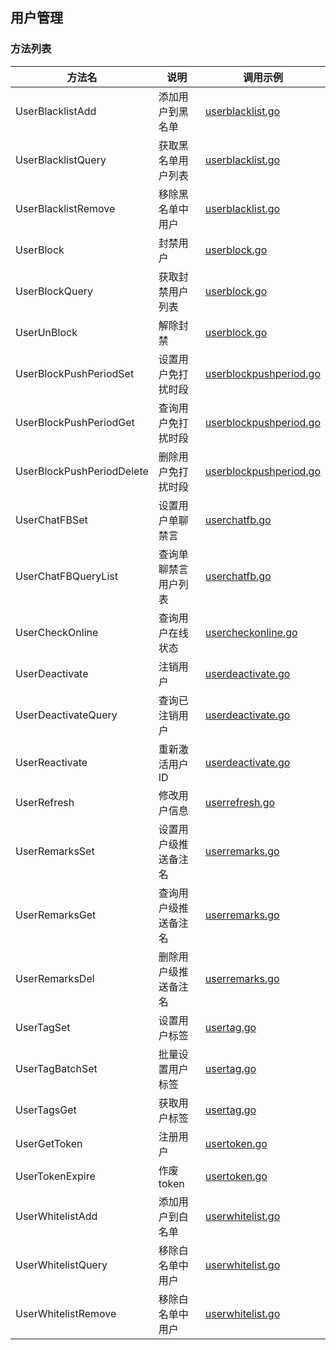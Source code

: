 ## 用户管理

### 方法列表

| 方法名                       | 说明         | 调用示例                                               |
|---------------------------|------------|----------------------------------------------------|
| UserBlacklistAdd          | 添加用户到黑名单   | [userblacklist.go](./userblacklist.go)             |
| UserBlacklistQuery        | 获取黑名单用户列表  | [userblacklist.go](./userblacklist.go)             |
| UserBlacklistRemove       | 移除黑名单中用户   | [userblacklist.go](./userblacklist.go)             |
| UserBlock                 | 封禁用户       | [userblock.go](./userblock.go)                     |
| UserBlockQuery            | 获取封禁用户列表   | [userblock.go](./userblock.go)                     |
| UserUnBlock               | 解除封禁       | [userblock.go](./userblock.go)                     |
| UserBlockPushPeriodSet    | 设置用户免打扰时段  | [userblockpushperiod.go](./userblockpushperiod.go) |
| UserBlockPushPeriodGet    | 查询用户免打扰时段  | [userblockpushperiod.go](./userblockpushperiod.go) |
| UserBlockPushPeriodDelete | 删除用户免打扰时段  | [userblockpushperiod.go](./userblockpushperiod.go) |
| UserChatFBSet             | 设置用户单聊禁言   | [userchatfb.go](./userchatfb.go)                   |
| UserChatFBQueryList       | 查询单聊禁言用户列表 | [userchatfb.go](./userchatfb.go)                   |
| UserCheckOnline           | 查询用户在线状态   | [usercheckonline.go](./usercheckonline.go)         |
| UserDeactivate            | 注销用户       | [userdeactivate.go](./userdeactivate.go)           |
| UserDeactivateQuery       | 查询已注销用户    | [userdeactivate.go](./userdeactivate.go)           |
| UserReactivate            | 重新激活用户 ID  | [userdeactivate.go](./userdeactivate.go)           |
| UserRefresh               | 修改用户信息     | [userrefresh.go](./userrefresh.go)                 |
| UserRemarksSet            | 设置用户级推送备注名 | [userremarks.go](./userremarks.go)                 |
| UserRemarksGet            | 查询用户级推送备注名 | [userremarks.go](./userremarks.go)                 |
| UserRemarksDel            | 删除用户级推送备注名 | [userremarks.go](./userremarks.go)                 |
| UserTagSet                | 设置用户标签     | [usertag.go](./usertag.go)                         |
| UserTagBatchSet           | 批量设置用户标签   | [usertag.go](./usertag.go)                         |
| UserTagsGet               | 获取用户标签     | [usertag.go](./usertag.go)                         |
| UserGetToken              | 注册用户       | [usertoken.go](./usertoken.go)                     |
| UserTokenExpire           | 作废token    | [usertoken.go](./usertoken.go)                     |
| UserWhitelistAdd          | 添加用户到白名单   | [userwhitelist.go](./userwhitelist.go)             |
| UserWhitelistQuery        | 移除白名单中用户   | [userwhitelist.go](./userwhitelist.go)             |
| UserWhitelistRemove       | 移除白名单中用户   | [userwhitelist.go](./userwhitelist.go)             |
